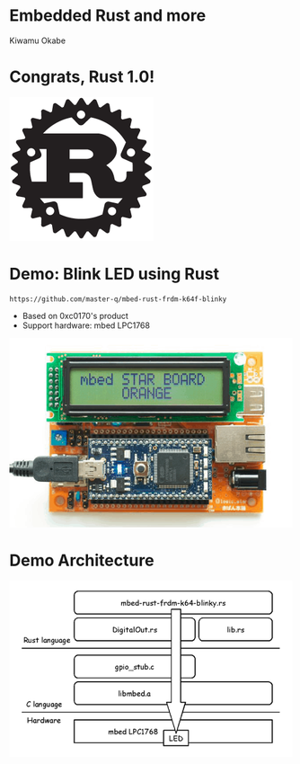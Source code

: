 # Embedded Rust and more

Kiwamu Okabe

# Congrats, Rust 1.0!

![inline](img/rust.png)

# Demo: Blink LED using Rust

```
https://github.com/master-q/mbed-rust-frdm-k64f-blinky
```

* Based on 0xc0170's product
* Support hardware: mbed LPC1768

![inline](img/mbed_StarBoard_Orange.png)

# Demo Architecture

![inline](draw/arch.png)

